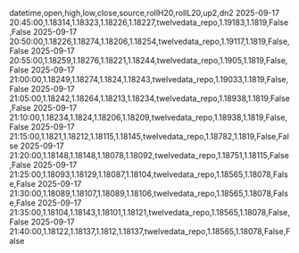 datetime,open,high,low,close,source,rollH20,rollL20,up2,dn2
2025-09-17 20:45:00,1.18314,1.18323,1.18226,1.18227,twelvedata_repo,1.19183,1.1819,False,False
2025-09-17 20:50:00,1.18226,1.18274,1.18206,1.18254,twelvedata_repo,1.19117,1.1819,False,False
2025-09-17 20:55:00,1.18259,1.18276,1.18221,1.18244,twelvedata_repo,1.1905,1.1819,False,False
2025-09-17 21:00:00,1.18249,1.18274,1.1824,1.18243,twelvedata_repo,1.19033,1.1819,False,False
2025-09-17 21:05:00,1.18242,1.18264,1.18213,1.18234,twelvedata_repo,1.18938,1.1819,False,False
2025-09-17 21:10:00,1.18234,1.1824,1.18206,1.18209,twelvedata_repo,1.18938,1.1819,False,False
2025-09-17 21:15:00,1.1821,1.18212,1.18115,1.18145,twelvedata_repo,1.18782,1.1819,False,False
2025-09-17 21:20:00,1.18148,1.18148,1.18078,1.18092,twelvedata_repo,1.18751,1.18115,False,False
2025-09-17 21:25:00,1.18093,1.18129,1.18087,1.18104,twelvedata_repo,1.18565,1.18078,False,False
2025-09-17 21:30:00,1.18089,1.18107,1.18089,1.18106,twelvedata_repo,1.18565,1.18078,False,False
2025-09-17 21:35:00,1.18104,1.18143,1.18101,1.18121,twelvedata_repo,1.18565,1.18078,False,False
2025-09-17 21:40:00,1.18122,1.18137,1.1812,1.18137,twelvedata_repo,1.18565,1.18078,False,False
